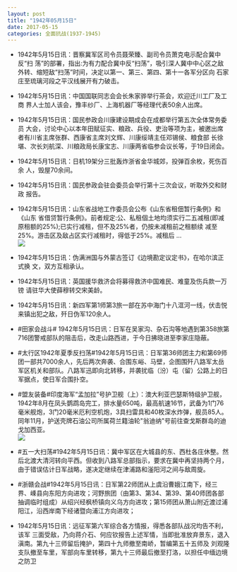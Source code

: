 ```yaml
---
layout: post
title: "1942年05月15日"
date: 2017-05-15
categories: 全面抗战(1937-1945)
---
```


<meta name="referrer" content="no-referrer" />

- 1942年5月15日讯：晋察冀军区司令员聂荣臻、副司令员萧克电示配合冀中反“扫 荡”的部署，指出:为有力配合冀中反“扫荡”，吸引深人冀中中心区之敌 外转、缩短敌“扫荡”时间，决定以第一、第三、第四、第十一各军分区向 石家庄至琉璃河段之平汉线展开有力破击。 

- 1942年5月15日讯：中国国联同志会会长朱家骅举行茶会，欢迎迁川工厂及工商 界人士加人该会，豫丰纱厂、上海机器厂等经理代表50余人出席。 

- 1942年5月15日讯：国民参政会川康建设期成会在成都举行第五次全体常务委员 大会，讨论中心以本年田赋征实、粮政、兵役、吏治等项为主，被邀出席 者有川省主席张群、西康省主席刘文辉、川康绥靖主任邓锡侯、粮食部 长徐堪、次长刘航深、川粮政局长康宝志、川康两省临参会议长等，于19日闭会。 

- 1942年5月15日讯：日机19架分三批轰炸浙省金华城郊，投弹百余枚，死伤百余 人，毁屋70余间。 

- 1942年5月15日讯：国民参政会驻会委员会举行第十三次会议，听取外交和财政 报告。 

- 1942年5月15日讯：山东省战地工作委员会公布《山东省租佃暂行条例》和《山东 省借贷暂行条例》。前者规定:公、私租個土地均须实行二五减租(即减 原租额的25%);已实行减租，但不及25%者，仍按未减租前之租额续 减至25%。游击区及敌占区实行减租时，得低于25%。减租后 ... <br/><img src="https://wx1.sinaimg.cn/large/aca367d8ly1ffm5kvev41j20c80eu74l.jpg" />

- 1942年5月15日讯：伪满洲国与外蒙古签订《边境勘定议定书》，在哈尔滨正式换 文，双方互相承认。 

- 1942年5月15日讯：英国援华救济会将募得救济中国难民、难童及伤兵款一万镑 请驻华大使薛穆转交宋美龄。 

- 1942年5月15日讯：新四军第1师第3旅一部在苏中海门十八洭河一线，伏击悦来镇出犯之敌，歼日伪军120余人。 

- #田家会战斗# 1942年5月15日讯：日军在吴家沟、杂石沟等地遇到第358旅第716团警戒部队的阻击后，改走山路西进，于今日拂晓进至李家庄隐蔽。 

- #太行区1942年夏季反扫荡#1942年5月15日讯：日军第36师团主力和第69师团一部共7000余人，先后两次奔袭、合围东峪、马壁，企图围歼八路军太岳军区机关和部队。八路军迅即向北转移，并袭扰临（汾）屯（留）公路上的日军据点，使日军合围扑空。 

- #盟友装备#印度海军“孟加拉”号护卫舰（上）：澳大利亚巴瑟斯特级护卫舰，1942年8月在凤头鹦鹉岛完工，排水量650吨，最高航速16节，武备为1门76毫米舰炮，3门20毫米厄利空机炮，3具扫雷具和40枚深水炸弹，舰员85人。同年11月，护送壳牌石油公司所属荷兰籍油轮"翁迪纳"号前往查戈斯群岛的迪戈加西亚。 <br/><img src="https://wx1.sinaimg.cn/large/aca367d8ly1ffltfgko72j208c0ctabi.jpg" />

- #五一大扫荡#1942年5月15日讯：冀中军区在大城县的东、西杜各庄休整。然后北渡大清河转向平西。但收到八路军总部指示，要求在冀中再坚持两个月，由于错误估计日军战略，遂决定继续在津浦路和滏阳河之间与敌周旋。 

- #浙赣会战#1942年5月15日讯：日军第22师团从上虞沿曹娥江南下，经三界、嵊县向东阳方向进攻；河野旅团（由第3、第34、第39、第40师团各部抽调临时组成）从绍兴经枫桥镇向义乌方向进攻；第15师团从萧山附近渡过浦阳江，沿西岸南下经诸暨向浦江方向进攻； 

- 1942年5月15日讯：远征军第六军综合各方情报，得悉各部队战况均告不利，该军 三面受敌，乃向蒋介石、何应钦报告上述军情，当即批准放弃景东，退入 滇南。第九十三师留后掩护，第四十九师撤至南峤，暂编第五十五师及 刘观隆支队撤至车里，军部向车里转移，第九十三师最后撤至打洛，以担任中缅边境之防卫 

